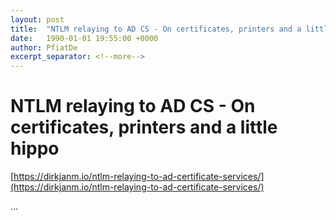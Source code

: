 ```yaml
---
layout: post
title:  "NTLM relaying to AD CS - On certificates, printers and a little hippo"
date:   1990-01-01 19:55:00 +0000
author: PfiatDe
excerpt_separator: <!--more-->
---
```


# NTLM relaying to AD CS - On certificates, printers and a little hippo

[https://dirkjanm.io/ntlm-relaying-to-ad-certificate-services/](https://dirkjanm.io/ntlm-relaying-to-ad-certificate-services/)

...
<!--more-->
